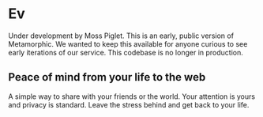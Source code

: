 # Ev

Under development by Moss Piglet. This is an early, public version of Metamorphic. We wanted to keep this available for anyone curious to see early iterations of our service. This codebase is no longer in production.

## Peace of mind from your life to the web

A simple way to share with your friends or the world. Your attention is yours and privacy is standard. Leave the stress behind and get back to your life.
